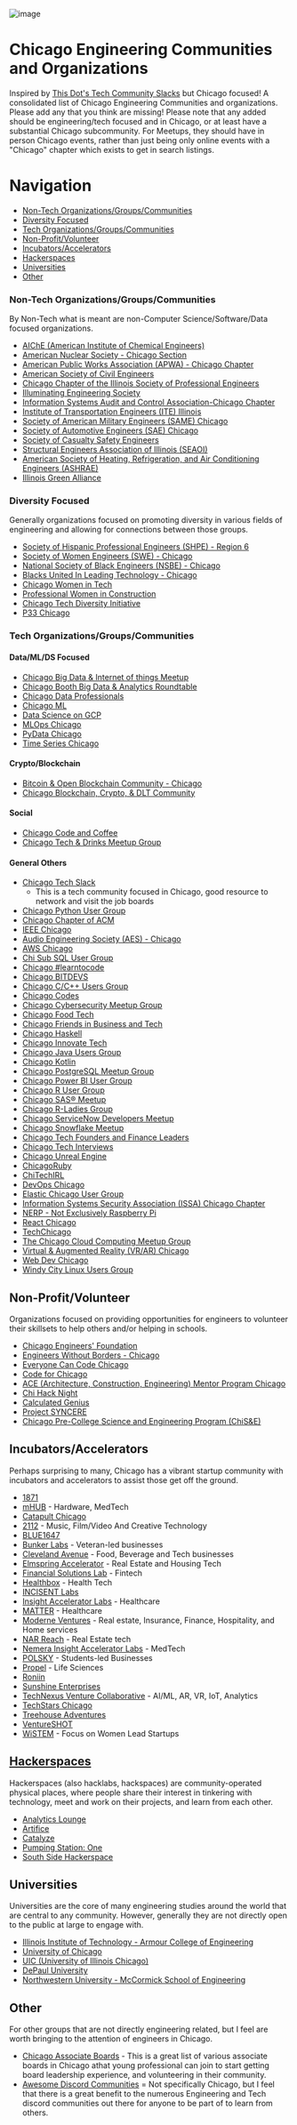 ![image](https://user-images.githubusercontent.com/4751505/203658834-3c6d3831-cbd9-42a7-9e0c-d9235d334bd4.png)

# Chicago Engineering Communities and Organizations

Inspired by [This Dot's Tech Community Slacks](https://github.com/thisdot/tech-community-slacks) but Chicago focused! A consolidated list of Chicago Engineering Communities and organizations. Please add any that you think are missing! Please note that any added should be engineering/tech focused and in Chicago, or at least have a substantial Chicago subcommunity. For Meetups, they should have in person Chicago events, rather than just being only online events with a "Chicago" chapter which exists to get in search listings.


# Navigation
 - [Non-Tech Organizations/Groups/Communities](#non-tech-organizationsgroupscommunities)
 - [Diversity Focused](#diversity-focused)
 - [Tech Organizations/Groups/Communities](#tech-organizationsgroupscommunities)
 - [Non-Profit/Volunteer](#non-profitvolunteer)
 - [Incubators/Accelerators](#incubatorsaccelerators)
 - [Hackerspaces](#hackerspaces)
 - [Universities](#universities)
 - [Other](#other)


### Non-Tech Organizations/Groups/Communities
  By Non-Tech what is meant are non-Computer Science/Software/Data focused organizations.
- 	[AIChE (American Institute of Chemical Engineers) ](https://www.aiche.org/community/sites/local-sections/chicago)	
- 	[American Nuclear Society - Chicago Section](https://local.ans.org/chicago/)	
- 	[American Public Works Association (APWA) - Chicago Chapter](http://chicago.apwa.net/)	
- 	[American Society of Civil Engineers](https://www.isasce.org/)	
- 	[Chicago Chapter of the Illinois Society of Professional Engineers](https://www.ispechicago.com/)	
- 	[Illuminating Engineering Society](https://ieschicago.org/)	
- 	[Information Systems Audit and Control Association-Chicago Chapter](https://engage.isaca.org/chicagochapter/home)	
- 	[Institute of Transportation Engineers (ITE) Illinois](https://www.ilite.org/)	
- 	[Society of American Military Engineers (SAME) Chicago](https://samechicago.org/)	
- 	[Society of Automotive Engineers (SAE) Chicago](https://chicagosae.org/)	
- 	[Society of Casualty Safety Engineers](https://scsechicago.org/)	
- 	[Structural Engineers Association of Illinois (SEAOI)](https://seaoi.org/)	
- 	[American Society of Heating, Refrigeration, and Air Conditioning Engineers (ASHRAE)](https://illinoisashrae.org/)
- 	[Illinois Green Alliance](https://illinoisgreenalliance.org/)


### Diversity Focused
   Generally organizations focused on promoting diversity in various fields of engineering and allowing for connections between those groups.
- 	[Society of Hispanic Professional Engineers (SHPE) - Region 6](https://shpe.org/membership/regions/region-6/)
- 	[Society of Women Engineers (SWE) - Chicago](https://chicago.swe.org/)
- 	[National Society of Black Engineers (NSBE) - Chicago](https://www.chicagonsbe.org/)
- 	[Blacks United In Leading Technology - Chicago](https://www.meetup.com/blacks-united-in-leading-technology-chicago/)
- 	[Chicago Women in Tech](https://chiwomenintech.com/)
- 	[Professional Women in Construction](https://chicago.pwcusa.org/)
- 	[Chicago Tech Diversity Initiative](http://www.chitechdiversity.com/)
- 	[P33 Chicago](https://p33chicago.com/)

### Tech Organizations/Groups/Communities

#### Data/ML/DS Focused
- 	[Chicago Big Data & Internet of things Meetup](https://www.meetup.com/chicago-big-data-internet-of-things-meetup/)	
- 	[Chicago Booth Big Data & Analytics Roundtable](https://www.meetup.com/chicago-booth-big-data-analytics-round-table/)	
- 	[Chicago Data Professionals](https://www.meetup.com/chicagodataprofessionals/)	
- 	[Chicago ML](https://www.meetup.com/Chicago-ML/)	
- 	[Data Science on GCP](https://www.meetup.com/data-science-on-gcp/)	
- 	[MLOps Chicago](https://www.meetup.com/mlops-chicago/)	
- 	[PyData Chicago](https://www.meetup.com/pydatachi/)	
- 	[Time Series Chicago](https://www.meetup.com/time-series-chicago/)	

#### Crypto/Blockchain

- 	[Bitcoin & Open Blockchain Community - Chicago](https://www.meetup.com/bitcoin-open-blockchain-community-chicago/)
- 	[Chicago Blockchain, Crypto, & DLT Community](https://www.meetup.com/chicago-blockchainers/)

#### Social
- 	[Chicago Code and Coffee](https://www.meetup.com/code-and-coffee-chicago/)
- 	[Chicago Tech & Drinks Meetup Group](https://www.meetup.com/chicago-tech-and-drinks-meetup-group/)


#### General Others
- [Chicago Tech Slack](https://join.slack.com/t/chicago-tech/shared_invite/zt-1cb3mexrp-Ri0DCePyYaXSuEg8qPUCTA)
   - This is a tech community focused in Chicago, good resource to network and visit the job boards		
- [Chicago Python User Group](https://www.chipy.org/)
- [Chicago Chapter of ACM](http://www.chicagoacm.org/)		
- [IEEE Chicago](https://ieeechicago.org/)
- [Audio Engineering Society (AES) - Chicago](https://www.aes.org/sections/chicago/)
-  [AWS Chicago](https://slack.chicagoaws.com/)
- 	[Chi Sub SQL User Group](https://www.meetup.com/chicago-suburban-sql-user-group/)
- 	[Chicago #learntocode](https://www.meetup.com/chicago-learntocode/)
- 	[Chicago BITDEVS](https://www.meetup.com/chibitdevs/)
- 	[Chicago C/C++ Users Group](https://www.meetup.com/chicago-c-cpp-users-group/)
- 	[Chicago Codes](https://www.meetup.com/chicago-codes/)
- 	[Chicago Cybersecurity Meetup Group](https://www.meetup.com/chicago-cybersecurity-meetup-group/)
- 	[Chicago Food Tech](https://www.meetup.com/chicago-food-tech/)
- 	[Chicago Friends in Business and Tech](https://www.meetup.com/chicago-friends-in-business-tech/)
- 	[Chicago Haskell](https://www.meetup.com/chicago-haskell/)
- 	[Chicago Innovate Tech](https://www.chicagoinnovate.tech/)
- 	[Chicago Java Users Group](https://www.meetup.com/chicagojug/)
- 	[Chicago Kotlin](https://www.meetup.com/chicago-kotlin/)
- 	[Chicago PostgreSQL Meetup Group](https://www.meetup.com/chicago-postgresql-user-group/)
- 	[Chicago Power BI User Group](https://www.meetup.com/chicagolandpowerbi/)
- 	[Chicago R User Group](https://www.meetup.com/chicago-r-user-group/?from=ref)
- 	[Chicago SAS® Meetup](https://www.meetup.com/chicago-sas-meetup/)
-  [Chicago R-Ladies Group](https://www.meetup.com/rladies-chicago/)
- 	[Chicago ServiceNow Developers Meetup](https://www.meetup.com/chicago-servicenow-developers-meetup/)
- 	[Chicago Snowflake Meetup](https://www.meetup.com/chicago-snowflake-users/)
- 	[Chicago Tech Founders and Finance Leaders](https://www.meetup.com/chicago-tech-founders-and-finance-leaders/)
- 	[Chicago Tech Interviews](https://www.meetup.com/chicago-tech-interviews/)
- 	[Chicago Unreal Engine](https://www.meetup.com/chicago-unreal-engine-heroes/)
- 	[ChicagoRuby](https://www.meetup.com/chicagoruby/)
-  [ChiTechIRL](https://twitter.com/ChiTechIRL)
- 	[DevOps Chicago](https://www.meetup.com/devops/)
- 	[Elastic Chicago User Group](https://www.meetup.com/elastic-chicago-user-group/)
- 	[Information Systems Security Association (ISSA) Chicago Chapter](https://www.meetup.com/issa-chicago-chapter/)
- 	[NERP - Not Exclusively Raspberry Pi](https://www.meetup.com/nerp-not-exclusively-raspberry-pi/)
- 	[React Chicago](https://www.meetup.com/react-chicago/)
- 	[TechChicago](https://gotechchicago.com/events/)
- 	[The Chicago Cloud Computing Meetup Group](https://www.meetup.com/the-chicago-cloud-computing-meetup-group/)
- 	[Virtual & Augmented Reality (VR/AR) Chicago](https://www.meetup.com/vrarchicago/)
- 	[Web Dev Chicago](https://www.meetup.com/webdevchicago/)
- 	[Windy City Linux Users Group](https://www.meetup.com/wclug-org/)


## Non-Profit/Volunteer
   Organizations focused on providing opportunities for engineers to volunteer their skillsets to help others and/or helping in schools.
- 	[Chicago Engineers' Foundation](https://www.chicagoengineersfoundation.org/)
- 	[Engineers Without Borders - Chicago](https://ewb-usa-chicago.org/)
- 	[Everyone Can Code Chicago](https://www.eccchicago.org/)
- 	[Code for Chicago]( https://codeforchicago.org/)
- 	[ACE (Architecture, Construction, Engineering) Mentor Program Chicago](https://acementorchicago.org/)
- 	[Chi Hack Night](https://chihacknight.org/)
-  [Calculated Genius](https://www.calculatedgenius.org/)
-  [Project SYNCERE](https://projectsyncere.org/)
-  [Chicago Pre-College Science and Engineering Program (ChiS&E)](https://chiprep.org/)




## Incubators/Accelerators
Perhaps surprising to many, Chicago has a vibrant startup community with incubators and accelerators to assist those get off the ground. 

 - [1871](https://1871.com/)
 - [mHUB](https://www.builtinchicago.org/company/mhub) - Hardware, MedTech
 - [Catapult Chicago](https://www.catapultchicago.com/)
 - [2112](http://2112inc.com/) - Music, Film/Video And Creative Technology
 - [BLUE1647](http://www.blue1647.com/)
 - [Bunker Labs](https://bunkerlabs.org/) - Veteran-led businesses
 - [Cleveland Avenue](http://www.clevelandavenue.com/) - Food, Beverage and Tech businesses
 - [Elmspring Accelerator](http://elmspringaccelerator.com/) - Real Estate and Housing Tech
 - [Financial Solutions Lab](http://finlab.finhealthnetwork.org/accelerator/) - Fintech
 - [Healthbox](https://healthbox.com/) - Health Tech
 - [INCISENT Labs](http://incisentlabs.com/)
 - [Insight Accelerator Labs](https://insightpd.com/accelerator/insight-accelerator-labs/) - Healthcare
 - [MATTER](https://matter.health/) - Healthcare
 - [Moderne Ventures](http://www.moderneventures.com/passport/) - Real estate, Insurance, Finance, Hospitality, and Home services
 - [NAR Reach](http://nar-reach.com/reach-2022/) - Real Estate tech
 - [Nemera Insight Accelerator Labs](http://insightpd.com/accelerator/insight-accelerator-labs/) - MedTech
 - [POLSKY](http://polsky.uchicago.edu/programs-events/new-venture-challenge/) - Students-led Businesses
 - [Propel](http://ibioinstitute.com/propel/) - Life Sciences
 - [Roniin](https://roniin.com/)
 - [Sunshine Enterprises](http://sunshineenterprises.com/)
 - [TechNexus Venture Collaborative](http://www.technexus.com/) - AI/ML, AR, VR, IoT, Analytics
 - [TechStars Chicago](https://www.techstars.com/programs/chicago-program/)
 - [Treehouse Adventures](http://www.treehouse.vc/)
 - [VentureSHOT](http://ventureshot.com/)
 - [WiSTEM](http://www.1871.com/wistem/) - Focus on Women Lead Startups

## [Hackerspaces](https://wiki.hackerspaces.org/Chicago)
  Hackerspaces (also hacklabs, hackspaces) are community-operated physical places, where people share their interest in tinkering with technology, meet and work on their projects, and learn from each other.

 - [Analytics Lounge](https://wiki.hackerspaces.org/Analytics_Lounge)
 - [Artifice](https://wiki.hackerspaces.org/Artifice)
 - [Catalyze](https://wiki.hackerspaces.org/Catalyze)
 - [Pumping Station: One](https://wiki.hackerspaces.org/Pumping_Station:_One)
 - [South Side Hackerspace](https://wiki.hackerspaces.org/South_Side_Hackerspace)
    
## Universities
 Universities are the core of many engineering studies around the world that are central to any community. However, generally they are not directly open to the public at large to engage with.
 - [Illinois Institute of Technology - Armour College of Engineering](https://www.iit.edu/engineering)
 - [University of Chicago](https://www.uchicago.edu/education-and-research/academic-programs)
 - [UIC (University of Illinois Chicago)](https://engineering.uic.edu/)
 - [DePaul University](https://www.depaul.edu/Pages/default.aspx)
 - [Northwestern University - McCormick School of Engineering](https://www.mccormick.northwestern.edu/)

## Other
 For other groups that are not directly engineering related, but I feel are worth bringing to the attention of engineers in Chicago.
 - [Chicago Associate Boards](https://www.chicagogrouptravel.com/post/chicago-young-professionals-volunteer-and-make-new-friends) - This is a great list of various associate boards in Chicago athat young professional can join to start getting board leadership experience, and volunteering in their community.
 - [Awesome Discord Communities](https://github.com/mhxion/awesome-discord-communities/) = Not specifically Chicago, but I feel that there is a great benefit to the numerous Engineering and Tech discord communities out there for anyone to be part of to learn from others.
